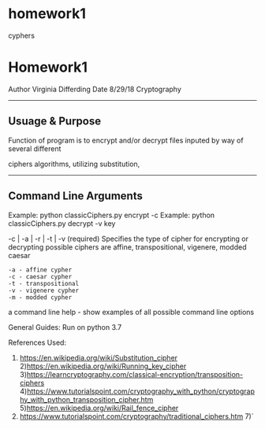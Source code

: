 # homework1
cyphers
# Homework1
Author Virginia Differding
Date 8/29/18
Cryptography

----------------------
Usuage & Purpose
----------------------
Function of program is to encrypt and/or decrypt files inputed by way of several different 

ciphers algorithms, utilizing substitution, 

----------------------
Command Line Arguments
----------------------

Example:  python classicCiphers.py encrypt -c 
Example:  python classicCiphers.py decrypt -v key 

-c | -a | -r | -t | -v
  (required) Specifies the type of cipher for encrypting or decrypting 
  possible ciphers are affine, transpositional, vigenere, modded caesar

    -a - affine cypher
    -c - caesar cypher 
    -t - transpositional
    -v - vigenere cypher
    -m - modded cypher
    
a command line help - show examples of all possible command line options


General Guides:
Run on python 3.7

References Used:
1) https://en.wikipedia.org/wiki/Substitution_cipher
2)https://en.wikipedia.org/wiki/Running_key_cipher
3)https://learncryptography.com/classical-encryption/transposition-ciphers
4)https://www.tutorialspoint.com/cryptography_with_python/cryptography_with_python_transposition_cipher.htm
5)https://en.wikipedia.org/wiki/Rail_fence_cipher
6) https://www.tutorialspoint.com/cryptography/traditional_ciphers.htm
7)`
